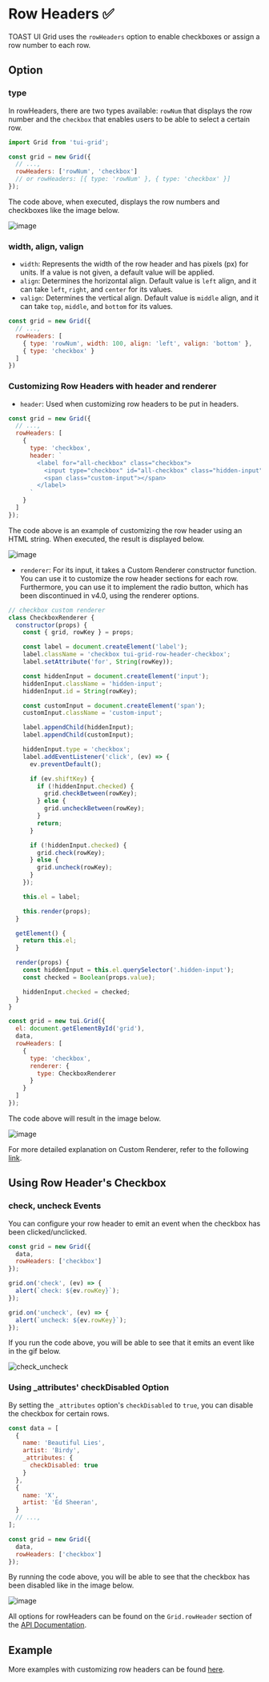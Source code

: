 # Row Headers ✅

TOAST UI Grid uses the `rowHeaders` option to enable checkboxes or assign a row number to each row. 

## Option
### type

In rowHeaders, there are two types available: `rowNum` that displays the row number and the `checkbox` that enables users to be able to select a certain row.

```js
import Grid from 'tui-grid';

const grid = new Grid({
  // ...,
  rowHeaders: ['rowNum', 'checkbox']
  // or rowHeaders: [{ type: 'rowNum' }, { type: 'checkbox' }]
});
```

The code above, when executed, displays the row numbers and checkboxes like the image below. 

![image](https://user-images.githubusercontent.com/35371660/60868741-9b75d500-a268-11e9-98f3-18a9293d32b4.png)

### width, align, valign
* `width`: Represents the width of the row header and has pixels (px) for units. If a value is not given, a default value will be applied. 
* `align`: Determines the horizontal align. Default value is `left` align, and it can take `left`, `right`, and `center` for its values.
* `valign`: Determines the vertical align. Default value is `middle` align, and it can take `top`, `middle`, and `bottom` for its values. 

```js
const grid = new Grid({
  // ...,
  rowHeaders: [
    { type: 'rowNum', width: 100, align: 'left', valign: 'bottom' },
    { type: 'checkbox' }
  ]
})
```

### Customizing Row Headers with header and renderer

* `header`: Used when customizing row headers to be put in headers. 

```js
const grid = new Grid({
  // ...,
  rowHeaders: [
    {
      type: 'checkbox',
      header: `
        <label for="all-checkbox" class="checkbox">
          <input type="checkbox" id="all-checkbox" class="hidden-input" name="_checked" />
          <span class="custom-input"></span>
        </label>
      `
    }
  ]
});
```

The code above is an example of customizing the row header using an HTML string. When executed, the result is displayed below. 

![image](https://user-images.githubusercontent.com/35371660/60875736-7340a300-a275-11e9-9cd6-9472c2763323.png)

* `renderer`: For its input, it takes a Custom Renderer constructor function. You can use it to customize the row header sections for each row. Furthermore, you can use it to implement the radio button, which has been discontinued in v4.0, using the renderer options. 

```js
// checkbox custom renderer
class CheckboxRenderer {
  constructor(props) {
    const { grid, rowKey } = props;

    const label = document.createElement('label');
    label.className = 'checkbox tui-grid-row-header-checkbox';
    label.setAttribute('for', String(rowKey));

    const hiddenInput = document.createElement('input');
    hiddenInput.className = 'hidden-input';
    hiddenInput.id = String(rowKey);

    const customInput = document.createElement('span');
    customInput.className = 'custom-input';

    label.appendChild(hiddenInput);
    label.appendChild(customInput);

    hiddenInput.type = 'checkbox';
    label.addEventListener('click', (ev) => {
      ev.preventDefault();

      if (ev.shiftKey) {
        if (!hiddenInput.checked) {
          grid.checkBetween(rowKey);
        } else {
          grid.uncheckBetween(rowKey);
        }
        return;
      }

      if (!hiddenInput.checked) {
        grid.check(rowKey);
      } else {
        grid.uncheck(rowKey);
      }
    });

    this.el = label;

    this.render(props);
  }

  getElement() {
    return this.el;
  }

  render(props) {
    const hiddenInput = this.el.querySelector('.hidden-input');
    const checked = Boolean(props.value);

    hiddenInput.checked = checked;
  }
}

const grid = new tui.Grid({
  el: document.getElementById('grid'),
  data,
  rowHeaders: [
    {
      type: 'checkbox',
      renderer: {
        type: CheckboxRenderer
      }
    }
  ]
});
```

The code above will result in the image below.

![image](https://user-images.githubusercontent.com/35371660/60876491-f6aec400-a276-11e9-8ff6-b2b30c5f6f4a.png)

For more detailed explanation on Custom Renderer, refer to the following [link](./custom-renderer). 

## Using Row Header's Checkbox
### check, uncheck Events

You can configure your row header to emit an event when the checkbox has been clicked/unclicked. 

```js
const grid = new Grid({
  data,
  rowHeaders: ['checkbox']
});

grid.on('check', (ev) => {
  alert(`check: ${ev.rowKey}`);
});

grid.on('uncheck', (ev) => {
  alert(`uncheck: ${ev.rowKey}`);
});
```

If you run the code above, you will be able to see that it emits an event like in the gif below. 

![check_uncheck](https://user-images.githubusercontent.com/35371660/60872188-3a053480-a26f-11e9-8af4-e5280bf45f69.gif)

### Using _attributes' checkDisabled Option

By setting the `_attributes` option's `checkDisabled` to `true`, you can disable the checkbox for certain rows.

```js
const data = [
  {
    name: 'Beautiful Lies',
    artist: 'Birdy',
    _attributes: {
      checkDisabled: true
    }
  },
  {
    name: 'X',
    artist: 'Ed Sheeran',
  }
  // ...,
];

const grid = new Grid({
  data,
  rowHeaders: ['checkbox']
});
```

By running the code above, you will be able to see that the checkbox has been disabled like in the image below. 

![image](https://user-images.githubusercontent.com/35371660/60870503-fbba4600-a26b-11e9-8a5d-39af045b40bf.png)

All options for rowHeaders can be found on the `Grid.rowHeader` section of the [API Documentation](https://nhn.github.io/tui.grid/latest). 

## Example

More examples with customizing row headers can be found [here](https://nhn.github.io/tui.grid/latest/tutorial-example11-row-headers).